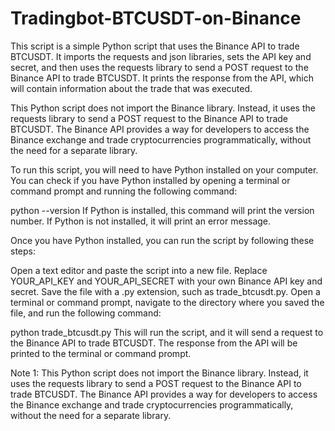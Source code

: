 # Tradingbot-BTCUSDT-on-Binance

This script is a simple Python script that uses the Binance API to trade BTCUSDT. It imports the requests and json libraries, sets the API key and secret, and then uses the requests library to send a POST request to the Binance API to trade BTCUSDT. It prints the response from the API, which will contain information about the trade that was executed.

This Python script does not import the Binance library. Instead, it uses the requests library to send a POST request to the Binance API to trade BTCUSDT. The Binance API provides a way for developers to access the Binance exchange and trade cryptocurrencies programmatically, without the need for a separate library.

To run this script, you will need to have Python installed on your computer. You can check if you have Python installed by opening a terminal or command prompt and running the following command:

python --version
If Python is installed, this command will print the version number. If Python is not installed, it will print an error message.

Once you have Python installed, you can run the script by following these steps:

Open a text editor and paste the script into a new file.
Replace YOUR_API_KEY and YOUR_API_SECRET with your own Binance API key and secret.
Save the file with a .py extension, such as trade_btcusdt.py.
Open a terminal or command prompt, navigate to the directory where you saved the file, and run the following command:

python trade_btcusdt.py
This will run the script, and it will send a request to the Binance API to trade BTCUSDT. The response from the API will be printed to the terminal or command prompt.


Note 1: This Python script does not import the Binance library. Instead, it uses the requests library to send a POST request to the Binance API to trade BTCUSDT. The Binance API provides a way for developers to access the Binance exchange and trade cryptocurrencies programmatically, without the need for a separate library.
